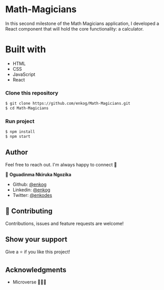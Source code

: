# Math-Magicians

In this second milestone of the Math Magicians application, I developed a React component that will hold the core functionality: a calculator.   

# Built with
  - HTML
  - CSS
  - JavaScript
  - React

### Clone this repository

```bash
$ git clone https://github.com/enkog/Math-Magicians.git
$ cd Math-Magicians
```

### Run project

```bash
$ npm install
$ npm start 
```

## Author

Feel free to reach out. I'm always happy to connect :slightly_smiling_face:

👤 **Oguadinma Nkiruka Ngozika**

- Github: [@enkog](https://github.com/enkog)
- Linkedin: [@enkog](https://www.linkedin.com/in/enkog/)
- Twitter: [@enkodes](https://twitter.com/enkodes)
  
## 🤝 Contributing

Contributions, issues and feature requests are welcome!

## Show your support

Give a ⭐️ if you like this project!

## Acknowledgments

- Microverse 👏👏👏